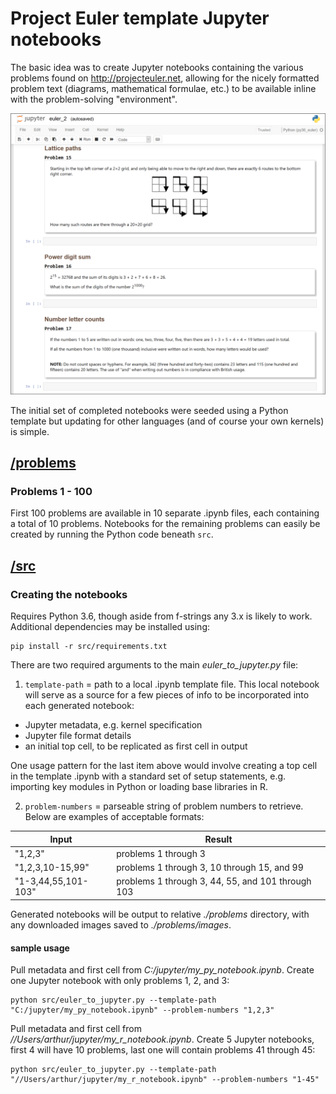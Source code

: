 # Project Euler template Jupyter notebooks

The basic idea was to create Jupyter notebooks containing the various
problems found on http://projecteuler.net, allowing for the nicely
formatted problem text (diagrams, mathematical formulae, etc.) to be
available inline with the problem-solving "environment".

![sample output](img/ex_p15_p17.png "sample output")

The initial set of completed notebooks were seeded using a Python template
but updating for other languages (and of course your own kernels)
is simple.



## [/problems](problems)

### Problems 1 - 100

First 100 problems are available in 10 separate .ipynb files, each
containing a total of 10 problems. Notebooks for the remaining
problems can easily be created by running the Python code beneath `src`.



## [/src](src)

### Creating the notebooks

Requires Python 3.6, though aside from f-strings any 3.x is likely to
work. Additional dependencies may be installed  using:

```
pip install -r src/requirements.txt
```


There are two required arguments to the main *euler_to_jupyter.py*
file:

1) `template-path` = path to a local .ipynb template file.
This local notebook will serve as a source for a few pieces of
info to be incorporated into each generated notebook:
- Jupyter metadata, e.g. kernel specification
- Jupyter file format details
- an initial top cell, to be replicated as first cell in output

One usage pattern for the last item above would involve creating a top
cell in the template .ipynb with a standard set of setup statements,
 e.g. importing key modules in Python or loading base libraries in R.

2) `problem-numbers` = parseable string of problem numbers to retrieve.
Below are examples of acceptable formats:

| Input | Result |
| ------| -----------|
|"1,2,3"|problems 1 through 3|
|"1,2,3,10-15,99"|problems 1 through 3, 10 through 15, and 99|
|"1-3,44,55,101-103"|problems 1 through 3, 44, 55, and 101 through 103|

Generated notebooks will be output to relative *./problems* directory,
with any downloaded images saved to *./problems/images*.

#### sample usage

Pull metadata and first cell from *C:/jupyter/my_py_notebook.ipynb*.
Create one Jupyter notebook with only problems 1, 2, and 3:

```
python src/euler_to_jupyter.py --template-path "C:/jupyter/my_py_notebook.ipynb" --problem-numbers "1,2,3"
```

Pull metadata and first cell from *//Users/arthur/jupyter/my_r_notebook.ipynb*.
Create 5 Jupyter notebooks, first 4 will have 10 problems, last one
will contain problems 41 through 45:

```
python src/euler_to_jupyter.py --template-path "//Users/arthur/jupyter/my_r_notebook.ipynb" --problem-numbers "1-45"
```



